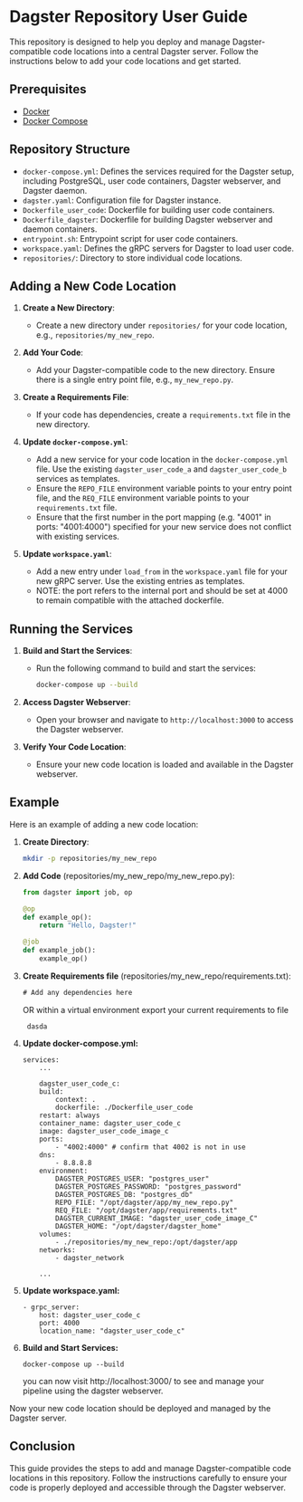# Dagster Repository User Guide

This repository is designed to help you deploy and manage Dagster-compatible code locations into a central Dagster server. Follow the instructions below to add your code locations and get started.

## Prerequisites

- [Docker](https://docs.docker.com/engine/install/)
- [Docker Compose](https://docs.docker.com/compose/install/)

## Repository Structure

- `docker-compose.yml`: Defines the services required for the Dagster setup, including PostgreSQL, user code containers, Dagster webserver, and Dagster daemon.
- `dagster.yaml`: Configuration file for Dagster instance.
- `Dockerfile_user_code`: Dockerfile for building user code containers.
- `Dockerfile_dagster`: Dockerfile for building Dagster webserver and daemon containers.
- `entrypoint.sh`: Entrypoint script for user code containers.
- `workspace.yaml`: Defines the gRPC servers for Dagster to load user code.
- `repositories/`: Directory to store individual code locations.

## Adding a New Code Location

1. **Create a New Directory**:
   - Create a new directory under `repositories/` for your code location, e.g., `repositories/my_new_repo`.

2. **Add Your Code**:
   - Add your Dagster-compatible code to the new directory. Ensure there is a single entry point file, e.g., `my_new_repo.py`.

3. **Create a Requirements File**:
   - If your code has dependencies, create a `requirements.txt` file in the new directory.

4. **Update `docker-compose.yml`**:
   - Add a new service for your code location in the `docker-compose.yml` file. Use the existing `dagster_user_code_a` and `dagster_user_code_b` services as templates.
   - Ensure the `REPO_FILE` environment variable points to your entry point file, and the `REQ_FILE` environment variable points to your `requirements.txt` file.
   - Ensure that the first number in the port mapping (e.g. "4001" in ports: "4001:4000") specified for your new service does not conflict with existing services.

5. **Update `workspace.yaml`**:
   - Add a new entry under `load_from` in the `workspace.yaml` file for your new gRPC server. Use the existing entries as templates.
    - NOTE: the port refers to the internal port and should be set at 4000 to remain compatible with the attached dockerfile.

## Running the Services

1. **Build and Start the Services**:
   - Run the following command to build and start the services:
     ```sh
     docker-compose up --build
     ```

2. **Access Dagster Webserver**:
   - Open your browser and navigate to `http://localhost:3000` to access the Dagster webserver.

3. **Verify Your Code Location**:
   - Ensure your new code location is loaded and available in the Dagster webserver.

## Example

Here is an example of adding a new code location:

1. **Create Directory**:
   ```sh
   mkdir -p repositories/my_new_repo
   ```

2. **Add Code** (repositories/my_new_repo/my_new_repo.py):
   ```python
   from dagster import job, op

   @op
   def example_op():
       return "Hello, Dagster!"

   @job
   def example_job():
       example_op()
   ```

3. **Create Requirements file** (repositories/my_new_repo/requirements.txt):
   ```txt
   # Add any dependencies here
   ```
   OR
   within a virtual environment export your current requirements to file
   ```
    dasda
   ```
 
4. **Update docker-compose.yml:**
    ```
    services:
        ...

        dagster_user_code_c:
        build:
            context: .
            dockerfile: ./Dockerfile_user_code
        restart: always
        container_name: dagster_user_code_c
        image: dagster_user_code_image_c
        ports:
            - "4002:4000" # confirm that 4002 is not in use
        dns:
            - 8.8.8.8
        environment:
            DAGSTER_POSTGRES_USER: "postgres_user"
            DAGSTER_POSTGRES_PASSWORD: "postgres_password"
            DAGSTER_POSTGRES_DB: "postgres_db"
            REPO_FILE: "/opt/dagster/app/my_new_repo.py"
            REQ_FILE: "/opt/dagster/app/requirements.txt"
            DAGSTER_CURRENT_IMAGE: "dagster_user_code_image_C"
            DAGSTER_HOME: "/opt/dagster/dagster_home"
        volumes:
            - ./repositories/my_new_repo:/opt/dagster/app
        networks:
            - dagster_network

        ...
    ```


5. **Update workspace.yaml:**
    ```
    - grpc_server:
        host: dagster_user_code_c
        port: 4000
        location_name: "dagster_user_code_c"
    ```

6. **Build and Start Services:**
    ```
    docker-compose up --build
    ```
    you can now visit http://localhost:3000/ to see and manage your pipeline using the dagster webserver.

Now your new code location should be deployed and managed by the Dagster server.

## Conclusion
This guide provides the steps to add and manage Dagster-compatible code locations in this repository. Follow the instructions carefully to ensure your code is properly deployed and accessible through the Dagster webserver.

